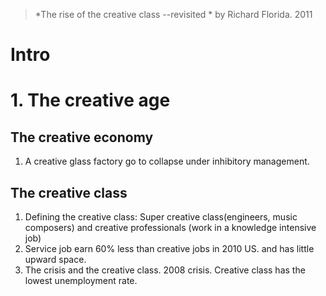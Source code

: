 > *The rise of the creative class --revisited *  by Richard Florida. 2011

# Intro

# 1. The creative age
## The creative economy
1.  A creative glass factory go to collapse under inhibitory management.
## The creative class
1. Defining the creative class: Super creative class(engineers, music composers) and creative professionals (work in a knowledge intensive job)
2. Service job earn 60% less than creative jobs in 2010 US. and has little upward space.
3. The crisis and the creative class. 2008  crisis. Creative class has the lowest unemployment rate.
<!--stackedit_data:
eyJoaXN0b3J5IjpbLTI3Nzg1NDkwMCwxMzgxMzg1MDgyLC0xMT
IwMzQxLDEzMDkwODkyMzgsMTQ2NDUxODIxLDM3ODE5MzAzNiwt
MjA3MTk2ODIxMV19
-->